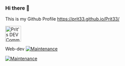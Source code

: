 ### Hi there 👋

This is my Github Profile 
https://prit33.github.io/Prit33/


<a href="https://dev.to/prit33">
  <img src="https://d2fltix0v2e0sb.cloudfront.net/dev-badge.svg" alt="Prit's DEV Community Profile" height="50" width="50">
</a>  


Web-dev [![Maintenance](https://img.shields.io/badge/Maintained%3F-yes-blue.svg)](https://GitHub.com/Prit33/Web-Dev/graphs/commit-activity) 

[![Maintenance](https://img.shields.io/badge/Maintained%3F-yes-blue.svg)](https://GitHub.com/Prit33/Experiments--0/graphs/commit-activity)



